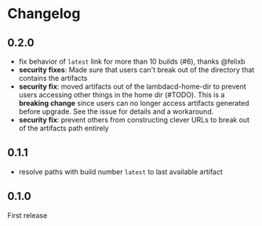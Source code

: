 # Changelog

## 0.2.0
* fix behavior of `latest` link for more than 10 builds (#6), thanks @felixb
* **security fixes**: Made sure that users can't break out of the directory that contains the artifacts
* **security fix**: moved artifacts out of the lambdacd-home-dir to prevent users accessing other things in the home dir (#TODO).
  This is a **breaking change** since users can no longer access artifacts generated before upgrade. See the issue for details and a workaround.
* **security fix**: prevent others from constructing clever URLs to break out of the artifacts path entirely
## 0.1.1

* resolve paths with build number `latest` to last available artifact

## 0.1.0

First release
